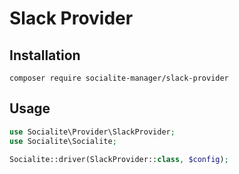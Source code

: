 # Slack Provider

## Installation

```
composer require socialite-manager/slack-provider
```

## Usage

```php
use Socialite\Provider\SlackProvider;
use Socialite\Socialite;

Socialite::driver(SlackProvider::class, $config);
```
